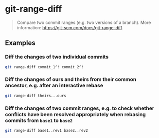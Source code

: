 # git-range-diff

> Compare two commit ranges (e.g. two versions of a branch). More information: <https://git-scm.com/docs/git-range-diff>.

## Examples

### Diff the changes of two individual commits

```bash
git range-diff commit_1^! commit_2^!
```

### Diff the changes of ours and theirs from their common ancestor, e.g. after an interactive rebase

```bash
git range-diff theirs...ours
```

### Diff the changes of two commit ranges, e.g. to check whether conflicts have been resolved appropriately when rebasing commits from `base1` to `base2`

```bash
git range-diff base1..rev1 base2..rev2
```
